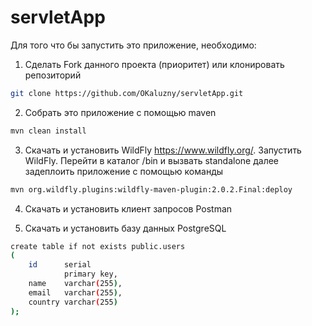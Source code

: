 # servletApp



Для того что бы запустить это приложение, необходимо:

1. Сделать Fork данного проекта (приоритет) или клонировать репозиторий

```bash
git clone https://github.com/OKaluzny/servletApp.git
```

2. Собрать это приложение с помощью maven 

```bash
mvn clean install
```
3. Скачать и установить WildFly https://www.wildfly.org/. Запустить WildFly. Перейти в каталог /bin и вызвать standalone
   далее задеплоить приложение с помощью команды

```bash
mvn org.wildfly.plugins:wildfly-maven-plugin:2.0.2.Final:deploy
```
4. Скачать и установить клиент запросов Postman
   
5. Скачать и установить базу данных PostgreSQL
```bash
create table if not exists public.users
(
    id      serial 
            primary key,
    name    varchar(255),
    email   varchar(255),
    country varchar(255)
);
```
